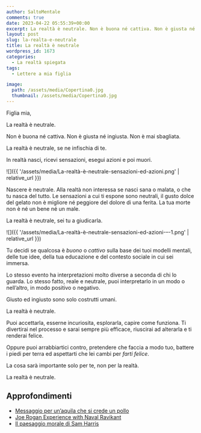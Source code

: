 ```yaml
---
author: SaltoMentale
comments: true
date: 2023-04-22 05:55:39+00:00
excerpt: La realtà è neutrale. Non è buona né cattiva. Non è giusta né ingiusta.
layout: post
slug: la-realta-e-neutrale
title: La realtà è neutrale
wordpress_id: 1673
categories:
  - La realtà spiegata
tags:
  - Lettere a mia figlia

image:
  path: /assets/media/Copertina0.jpg
  thumbnail: /assets/media/Copertina0.jpg
---
```


Figlia mia,

La realtà è neutrale.

Non è buona né cattiva. Non è giusta né ingiusta. Non è mai sbagliata.

La realtà è neutrale, se ne infischia di te.

In realtà nasci, ricevi sensazioni, esegui azioni e poi muori.

![]({{ '/assets/media/La-realtà-è-neutrale-sensazioni-ed-azioni.png' | relative_url }})

Nascere è neutrale. Alla realtà non interessa se nasci sana o malata, o che tu nasca del tutto. Le sensazioni a cui ti espone sono neutrali, il gusto dolce del gelato non è migliore né peggiore del dolore di una ferita. La tua morte non è né un bene né un male.

La realtà è neutrale, sei tu a giudicarla.

![]({{ '/assets/media/La-realtà-è-neutrale-sensazioni-ed-azioni-–-1.png' | relative_url }})

Tu decidi se qualcosa è _buono_ o _cattivo_ sulla base dei tuoi modelli mentali, delle tue idee, della tua educazione e del contesto sociale in cui sei immersa.

Lo stesso evento ha interpretazioni molto diverse a seconda di chi lo guarda. Lo stesso fatto, reale e neutrale, puoi interpretarlo in un modo o nell’altro, in modo positivo o negativo.

Giusto ed ingiusto sono solo costrutti umani.

La realtà è neutrale.

Puoi accettarla, esserne incuriosita, esplorarla, capire come funziona. Ti divertirai nel processo e sarai sempre più efficace, riuscirai ad alterarla e ti renderai felice.

Oppure puoi arrabbiartici contro, pretendere che faccia a modo tuo, battere i piedi per terra ed aspettarti che lei cambi per _farti felice_.

La cosa sarà importante solo per te, non per la realtà.

La realtà è neutrale.

## Approfondimenti

- [Messaggio per un’aquila che si crede un pollo](https://amzn.to/43V6Dsz)
- [Joe Rogan Experience with Naval Ravikant](https://www.youtube.com/watch?v=3qHkcs3kG44&pp=ygUoSm9lIFJvZ2FuIEV4cGVyaWVuY2Ugd2l0aCBOYXZhbCBSYXZpa2FudA%3D%3D)
- [Il paesaggio morale di Sam Harris](https://amzn.to/43McyA6)
